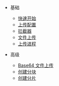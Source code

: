 - 基础
  - [快速开始](/zh-cn/quickstart.md)
  - [上传配置](/zh-cn/settings.md)
  - [拦截器](/zh-cn/interceptor.md)
  - [文件上传](/zh-cn/upload.md)
  - [上传进程](/zh-cn/progress.md)

- 高级
  - [Base64 文件上传]()
  - [创建分块](/zh-cn/block.md)
  - [创建分片](/zh-cn/chunk.md)
